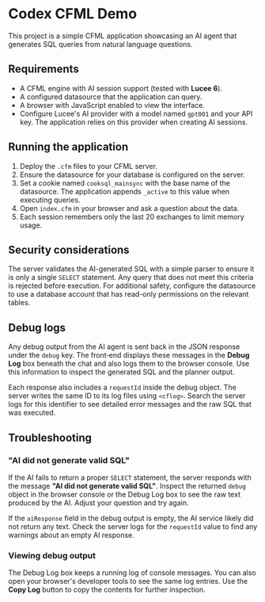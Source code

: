 # Codex CFML Demo

This project is a simple CFML application showcasing an AI agent that generates SQL queries from natural language questions.

## Requirements

- A CFML engine with AI session support (tested with **Lucee 6**).
- A configured datasource that the application can query.
- A browser with JavaScript enabled to view the interface.
- Configure Lucee's AI provider with a model named `gpt001` and your API key. The
  application relies on this provider when creating AI sessions.

## Running the application

1. Deploy the `.cfm` files to your CFML server.
2. Ensure the datasource for your database is configured on the server.
3. Set a cookie named `cooksql_mainsync` with the base name of the datasource. The application appends `_active` to this value when executing queries.
4. Open `index.cfm` in your browser and ask a question about the data.
5. Each session remembers only the last 20 exchanges to limit memory usage.

## Security considerations

The server validates the AI-generated SQL with a simple parser to ensure it is
only a single `SELECT` statement. Any query that does not meet this criteria is
rejected before execution. For additional safety, configure the datasource to
use a database account that has read-only permissions on the relevant tables.

## Debug logs

Any debug output from the AI agent is sent back in the JSON response under the `debug` key. The front‑end displays these messages in the **Debug Log** box beneath the chat and also logs them to the browser console. Use this information to inspect the generated SQL and the planner output.

Each response also includes a `requestId` inside the debug object. The server writes the same ID to its log files using `<cflog>`. Search the server logs for this identifier to see detailed error messages and the raw SQL that was executed.

## Troubleshooting

### "AI did not generate valid SQL"

If the AI fails to return a proper `SELECT` statement, the server responds with the message **"AI did not generate valid SQL"**. Inspect the returned `debug` object in the browser console or the Debug Log box to see the raw text produced by the AI. Adjust your question and try again.

If the `aiResponse` field in the debug output is empty, the AI service likely did not return any text. Check the server logs for the `requestId` value to find any warnings about an empty AI response.

### Viewing debug output

The Debug Log box keeps a running log of console messages. You can also open your browser's developer tools to see the same log entries. Use the **Copy Log** button to copy the contents for further inspection.
